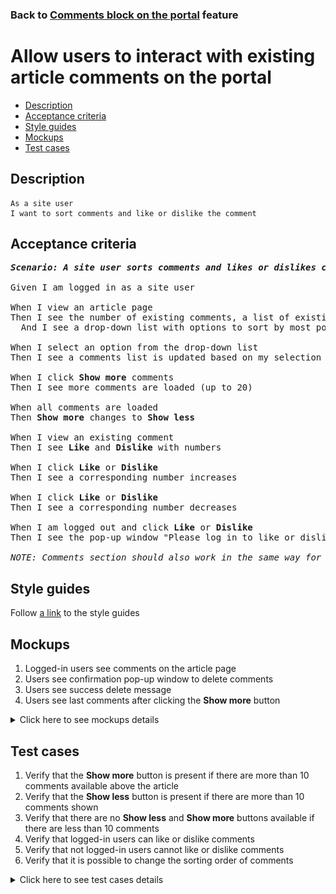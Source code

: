 ### Back to [Comments block on the portal](../../README.md) feature

# Allow users to interact with existing article comments on the portal

- [Description](#description)
- [Acceptance criteria](#acceptance-criteria)
- [Style guides](#style-guides)
- [Mockups](#mockups)
- [Test cases](#test-cases)

## Description

    As a site user
    I want to sort comments and like or dislike the comment

## Acceptance criteria

<pre>
<b><i>Scenario: A site user sorts comments and likes or dislikes comments</i></b>

Given I am logged in as a site user

When I view an article page
Then I see the number of existing comments, a list of existing comments with 10 most recent comments at the top, and the <b>Show more</b> comments button at the bottom
  And I see a drop-down list with options to sort by most popular, oldest first, or newest first

When I select an option from the drop-down list
Then I see a comments list is updated based on my selection

When I click <b>Show more</b> comments
Then I see more comments are loaded (up to 20)

When all comments are loaded
Then <b>Show more</b> changes to <b>Show less</b>

When I view an existing comment
Then I see <b>Like</b> and <b>Dislike</b> with numbers

When I click <b>Like</b> or <b>Dislike</b>
Then I see a corresponding number increases

When I click <b>Like</b> or <b>Dislike</b>
Then I see a corresponding number decreases

When I am logged out and click <b>Like</b> or <b>Dislike</b>
Then I see the pop-up window "Please log in to like or dislike comments" with the link to log-in page

<i>NOTE: Comments section should also work in the same way for videos.</i>
</pre>

## Style guides

Follow [a link](https://www.figma.com/proto/0zkkf5WC77OSpvyD6YXpFE/Style-guides?page-id=0%3A1&node-id=19%3A5368&viewport=266%2C48%2C0.54&scaling=min-zoom&starting-point-node-id=19%3A5368) to the style guides

## Mockups

1. Logged-in users see comments on the article page
2. Users see confirmation pop-up window to delete comments
3. Users see success delete message
4. Users see last comments after clicking the <b>Show more</b> button

<details>
  <summary>Click here to see mockups details</summary>

**1. Logged-in users see comments on the article page:**

![Logged-in users see comments on the article page](/web_application_features/comments/images/comments_for_logged_in_user.png)

**2. Users see confirmation pop-up window to delete comments:**

![Users see confirmation pop-up window to delete comments](/web_application_features/comments/images/before_delete_warning_popup.png)

**3. Users see success delete message:**

![Users see success delete message](/web_application_features/comments/images/comment_deleted_popup.png)

**4. Users see last comments after clicking the Show more button:**

![Users see last comments after clicking the Show more button](/web_application_features/comments/images/expanded_comments.png)

</details>

## Test cases

1. Verify that the <b>Show more</b> button is present if there are more than 10 comments available above the article
2. Verify that the <b>Show less</b> button is present if there are more than 10 comments shown
3. Verify that there are no <b>Show less</b> and <b>Show more</b> buttons available if there are less than 10 comments
4. Verify that logged-in users can like or dislike comments
5. Verify that not logged-in users cannot like or dislike comments
6. Verify that it is possible to change the sorting order of comments

<details>
  <summary>Click here to see test cases details</summary>

### **#1. Verify that the Show more button is present if there are more than 10 comments available above the article**

|Preconditions|Steps|Expected result
--------------|-----|----------
|- Log in with user account</br>- There are more than 20 comments to the article|1) Select any article on the <b>Home</b> page</br>2) Go to the comments section, and then click <b>Show more</b>|1) 10 comments are shown</br>2) 10 more comments are loaded (20 comments in total) and a user can still see the <b>Show more</b> button because there are more comments to show. The <b>Show less</b> button appears|

### **#2. Verify that the Show less button is present if there are more than 10 comments shown**

|Preconditions|Steps|Expected result
--------------|-----|----------
|- Log in with user account</br>- There are more than 10 comments to the article|1) Select any article on the <b>Home</b> page</br>2) Click <b>Show more</b></br>3) Click <b>Show less</b>|1) 10 comments are shown</br>2) All comments are loaded, the <b>Show more</b> button disappears, and the <b>Show less</b> button appears</br>3) Only 10 comments are show, the <b>Show less</b> button disappears, and the <b>Show more</b> button appears|

### **#3. Verify that there are no Show less and Show more buttons available if there are less than 10 comments**

|Preconditions|Steps|Expected result
--------------|-----|----------
|- Log in with user account</br>- There are less than 10 comments to the article|1) Select any article on the <b>Home</b> page</br>2) Check if the <b>Show more</b> and <b>Show less</b> buttons are shown|1) All comments are shown</br>2) There are no <b>Show more</b> or <b>Show less</b> buttons in the comments section|

### **#4. Verify that logged-in users can like or dislike comments**

|Preconditions|Steps|Expected result
--------------|-----|----------
|- Log in with user account</br>- There are some comments to the article</br>- There are some replies to comments|1) Select any article on the <b>Home</b> page</br>2) Click <b>Like</b> under any comment</br>3) Click <b>Like</b> under any reply to the comment</br>4) Сlick <b>Dislike</b> under the comment above the article</br>5) Сlick <b>Dislike</b> under the comment above the comment</br>6) Click <b>Like</b> under the comment you previously disliked</br>7) Click <b>Dislike</b> under the comment you previously liked|2) The number of likes increases</br>3) The number of likes increases</br>4) The number of dislikes increases</br>5) The number of dislikes increases</br>6) The number of likes increases and the number of dislikes decreases</br>7) The number of dislikes increases and the number of likes decreases|

### **#5. Verify that not logged-in users cannot like or dislike comments**

|Preconditions|Steps|Expected result
--------------|-----|----------
|- The user is not logged in</br>- There are some comments to the article</br>- There are some replies to comments|1) Select any article on the <b>Home</b> page</br>2) Click the <b>Like</b> or <b>Dislike</b> icon under any comment above the article|2) Pop-up window "Please log in to leave a comment" with a link to log-in page appears|

### **#6. Verify that it is possible to change the sorting order of comments**

|Preconditions|Steps|Expected result
--------------|-----|----------
|- The user is not logged in</br>- There are some comments to the article|1) Select any article on the <b>Home</b> page with comments</br>2) Click <b>Sort by > Most popular</b></br>3) Click <b>Sort by > Oldest first</b></br>4) Click <b>Sort by > Newest first</b>|2) Most popular comments are shown first</br>3) Oldest comments are shown first</br>4) Newest comments are shown first|
</details>
